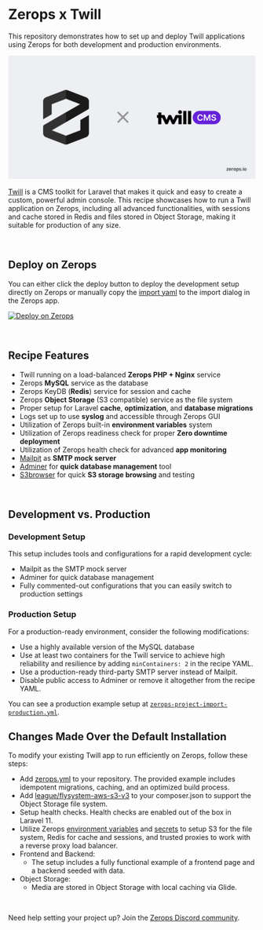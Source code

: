 # Zerops x Twill

This repository demonstrates how to set up and deploy Twill applications using Zerops for both development and
production environments.

![TwillZerops](https://github.com/zeropsio/recipe-shared-assets/blob/main/covers/svg/cover-twill.svg)

[Twill](https://twill.io) is a CMS toolkit for Laravel that makes it quick and easy to create a custom, powerful admin
console. This recipe showcases how to run a Twill application on Zerops, including all advanced functionalities, with
sessions and cache stored in Redis and files stored in Object Storage, making it suitable for production of any size.

<br/>

## Deploy on Zerops

You can either click the deploy button to deploy the development setup directly on Zerops or manually copy
the [import yaml](https://github.com/zeropsio/recipe-twill/blob/main/zerops-project-import.yml) to the import dialog in
the Zerops app.

[![Deploy on Zerops](https://github.com/zeropsio/recipe-shared-assets/blob/main/deploy-button/green/deploy-button.svg)](https://app.zerops.io/recipe/twill)

<br/>

## Recipe Features

- Twill running on a load-balanced **Zerops PHP + Nginx** service
- Zerops **MySQL** service as the database
- Zerops KeyDB (**Redis**) service for session and cache
- Zerops **Object Storage** (S3 compatible) service as the file system
- Proper setup for Laravel **cache**, **optimization**, and **database migrations**
- Logs set up to use **syslog** and accessible through Zerops GUI
- Utilization of Zerops built-in **environment variables** system
- Utilization of Zerops readiness check for proper **Zero downtime deployment**
- Utilization of Zerops health check for advanced **app monitoring**
- [Mailpit](https://github.com/axllent/mailpit) as **SMTP mock server**
- [Adminer](https://www.adminer.org) for **quick database management** tool
- [S3browser](https://github.com/zeropsio/s3browser) for quick **S3 storage browsing** and testing

<br/>

## Development vs. Production

### Development Setup

This setup includes tools and configurations for a rapid development cycle:

- Mailpit as the SMTP mock server
- Adminer for quick database management
- Fully commented-out configurations that you can easily switch to production settings

### Production Setup

For a production-ready environment, consider the following modifications:

- Use a highly available version of the MySQL database
- Use at least two containers for the Twill service to achieve high reliability and resilience by adding
  `minContainers: 2` in the recipe YAML.
- Use a production-ready third-party SMTP server instead of Mailpit.
- Disable public access to Adminer or remove it altogether from the recipe YAML.

You can see a production example setup at [
`zerops-project-import-production.yml`](https://github.com/zeropsio/recipe-twill/blob/main/zerops-project-import-production.yml).

## Changes Made Over the Default Installation

To modify your existing Twill app to run efficiently on Zerops, follow these steps:

- Add [zerops.yml](https://github.com/zeropsio/recipe-twill/blob/main/zerops.yml) to your repository. The provided
  example includes idempotent migrations, caching, and an optimized build process.
- Add [league/flysystem-aws-s3-v3](https://github.com/zeropsio/recipe-twill/blob/main/composer.json#L23) to your
  composer.json to support the Object Storage file system.
- Setup health checks. Health checks are enabled out of the box in Laravel 11.
- Utilize Zerops [environment variables](https://github.com/zeropsio/recipe-twill/blob/main/zerops.yml#L22-L73)
  and [secrets](https://github.com/zeropsio/recipe-twill/blob/main/zerops-project-import.yml#L13-L14) to setup S3 for
  the file system, Redis for cache and sessions, and trusted proxies to work with a reverse proxy load balancer.
- Frontend and Backend:
    - The setup includes a fully functional example of a frontend page and a backend seeded with data.
- Object Storage:
    - Media are stored in Object Storage with local caching via Glide.

<br/>

Need help setting your project up? Join the [Zerops Discord community](https://discord.com/invite/WDvCZ54).
